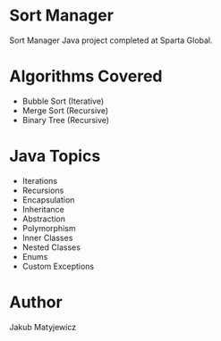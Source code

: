 # Sort Manager

Sort Manager Java project completed at Sparta Global.

# Algorithms Covered

- Bubble Sort (Iterative)
- Merge Sort (Recursive)
- Binary Tree (Recursive)

# Java Topics

- Iterations
- Recursions
- Encapsulation
- Inheritance
- Abstraction
- Polymorphism
- Inner Classes
- Nested Classes
- Enums
- Custom Exceptions


# Author

Jakub Matyjewicz

